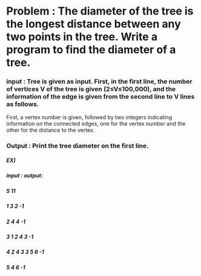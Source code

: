 # Problem : The diameter of the tree is the longest distance between any two points in the tree. Write a program to find the diameter of a tree.

### input : Tree is given as input. First, in the first line, the number of vertices V of the tree is given (2≤V≤100,000), and the information of the edge is given from the second line to V lines as follows.
First, a vertex number is given, followed by two integers indicating information on the connected edges, one for the vertex number and the other for the distance to the vertex.

### Output : Print the tree diameter on the first line.

##### EX)
##### input :				output:
##### 5						11
##### 1 3 2 -1
##### 2 4 4 -1
##### 3 1 2 4 3 -1
##### 4 2 4 3 3 5 6 -1
##### 5 4 6 -1